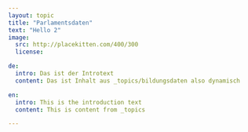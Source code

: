 ```yaml
---
layout: topic
title: "Parlamentsdaten"
text: "Hello 2"
image:
  src: http://placekitten.com/400/300
  license:

de:
  intro: Das ist der Introtext
  content: Das ist Inhalt aus _topics/bildungsdaten also dynamisch

en:
  intro: This is the introduction text
  content: This is content from _topics

---
```

